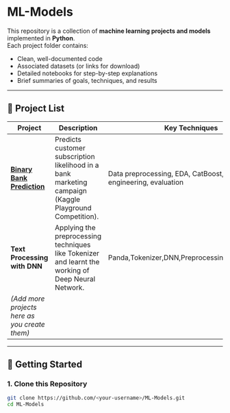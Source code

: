 # ML-Models

This repository is a collection of **machine learning projects and models** implemented in **Python**.  
Each project folder contains:
- Clean, well-documented code
- Associated datasets (or links for download)
- Detailed notebooks for step-by-step explanations
- Brief summaries of goals, techniques, and results

---

## 📂 Project List

| Project | Description | Key Techniques |
|----------|-------------|----------------|
| [**Binary Bank Prediction**](binary-bank-prediction/) | Predicts customer subscription likelihood in a bank marketing campaign (Kaggle Playground Competition). | Data preprocessing, EDA, CatBoost, feature engineering, evaluation |
| **Text Processing with DNN** |Applying the preprocessing techniques like Tokenizer and learnt the working of Deep Neural Network. |Panda,Tokenizer,DNN,Preprocessing,Normalization |
| *(Add more projects here as you create them)* | | |

---

## 🚀 Getting Started

### 1. Clone this Repository
```bash
git clone https://github.com/<your-username>/ML-Models.git
cd ML-Models
